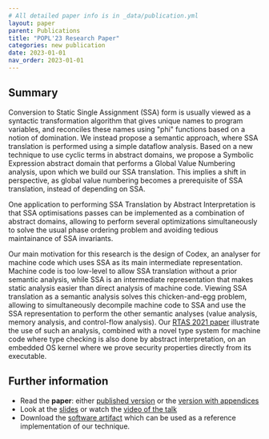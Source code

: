 ```yaml
---
# All detailed paper info is in _data/publication.yml
layout: paper
parent: Publications
title: "POPL'23 Research Paper"
categories: new publication
date: 2023-01-01
nav_order: 2023-01-01
---
```



## Summary

Conversion to Static Single Assignment (SSA) form is usually viewed as
a syntactic transformation algorithm that gives unique names to
program variables, and reconciles these names using "phi" functions
based on a notion of domination. We instead propose a semantic
approach, where SSA translation is performed using a simple dataflow
analysis. Based on a new technique to use cyclic terms in abstract
domains, we propose a Symbolic Expression abstract domain that
performs a Global Value Numbering analysis, upon which we build our
SSA translation.  This implies a shift in perspective, as global value
numbering becomes a prerequisite of SSA translation, instead of
depending on SSA.

One application to performing SSA Translation by Abstract
Interpretation is that SSA optimisations passes can be implemented as
a combination of abstract domains, allowing to perform several
optimizations simultaneously to solve the usual phase ordering problem
and avoiding tedious maintainance of SSA invariants.

Our main motivation for this research is the design of Codex, an
analyser for machine code which uses SSA as its main intermediate
representation. Machine code is too low-level to allow SSA translation
without a prior semantic analysis, while SSA is an intermediate
representation that makes static analysis easier than direct analysis
of machine code. Viewing SSA translation as a semantic analysis solves
this chicken-and-egg problem, allowing to simultaneously decompile
machine code to SSA and use the SSA representation to perform the
other semantic analyses (value analysis, memory analysis, and
control-flow analysis).  Our [RTAS 2021
paper](/papers/2021-rtas-no-crash-no-exploit.html) illustrate the use
of such an analysis, combined with a novel type system for machine
code where type checking is also done by abstract interpretation, on
an embedded OS kernel where we prove security properties directly from
its executable.

## Further information

- Read the **paper**: either [published version](https://doi.acm.org?doi=3656392) or the [version with appendices](/assets/publications/pdfs/2023-popl-ssa-translation-is-an-abstract-interpretation-with-appendices.pdf)
- Look at the [slides](/assets/publications/slides/2023-popl-ssa-translation-is-an-abstract-interpretation-slides.pdf) or watch the [video of the talk](https://www.youtube.com/watch?v=wkIfcN3Ipd4)
- Download the [software artifact](https://zenodo.org/records/10895582) which can be used as a reference implementation of our technique.

